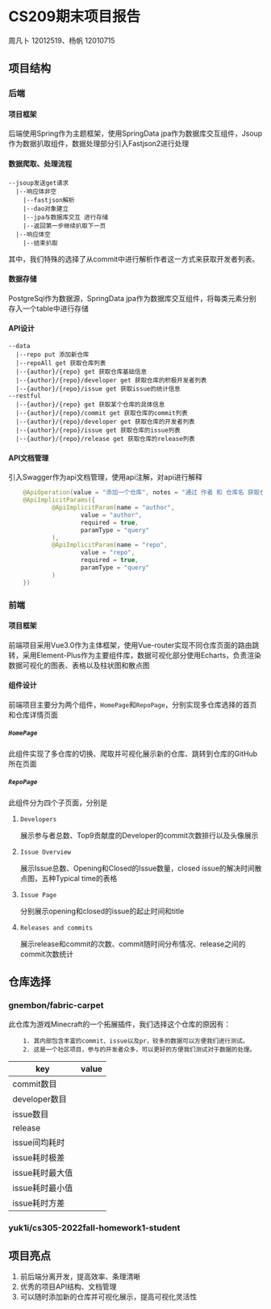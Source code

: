 # CS209期末项目报告

周凡卜 12012519、杨帆 12010715

## 项目结构

### 后端

#### 项目框架

后端使用Spring作为主题框架，使用SpringData jpa作为数据库交互组件，Jsoup作为数据扒取组件，数据处理部分引入Fastjson2进行处理

#### 数据爬取、处理流程

```
--jsoup发送get请求
  |--响应体非空
    |--fastjson解析
    |--dao对象建立
    |--jpa与数据库交互 进行存储
    |--返回第一步继续扒取下一页
  |--响应体空
    |--结束扒取
```

其中，我们特殊的选择了从commit中进行解析作者这一方式来获取开发者列表。

#### 数据存储

PostgreSql作为数据源，SpringData jpa作为数据库交互组件，将每类元素分别存入一个table中进行存储

#### API设计

```
--data
  |--repo put 添加新仓库
  |--repoAll get 获取仓库列表
  |--{author}/{repo} get 获取仓库基础信息
  |--{author}/{repo}/developer get 获取仓库的积极开发者列表
  |--{author}/{repo}/issue get 获取issue的统计信息
--restful
  |--{author}/{repo} get 获取某个仓库的具体信息
  |--{author}/{repo}/commit get 获取仓库的commit列表
  |--{author}/{repo}/developer get 获取仓库的开发者列表
  |--{author}/{repo}/issue get 获取仓库的issue列表
  |--{author}/{repo}/release get 获取仓库的release列表
```

#### API文档管理

引入Swagger作为api文档管理，使用api注解，对api进行解释

```java
    @ApiOperation(value = "添加一个仓库", notes = "通过 作者 和 仓库名 获取仓库")
    @ApiImplicitParams({
            @ApiImplicitParam(name = "author",
                    value = "author",
                    required = true,
                    paramType = "query"
            ),
            @ApiImplicitParam(name = "repo",
                    value = "repo",
                    required = true,
                    paramType = "query"
            )
    })
```

### 前端

#### 项目框架

前端项目采用Vue3.0作为主体框架，使用Vue-router实现不同仓库页面的路由跳转，采用Element-Plus作为主要组件库，数据可视化部分使用Echarts，负责渲染数据可视化的图表、表格以及柱状图和散点图

#### 组件设计

前端项目主要分为两个组件，`HomePage`和`RepoPage`，分别实现多仓库选择的首页和仓库详情页面

##### `HomePage`

此组件实现了多仓库的切换、爬取并可视化展示新的仓库、跳转到仓库的GitHub所在页面

##### `RepoPage`

此组件分为四个子页面，分别是

1. `Developers`

   展示参与者总数、Top9贡献度的Developer的commit次数排行以及头像展示

2. `Issue Overview`

   展示Issue总数、Opening和Closed的Issue数量，closed issue的解决时间散点图，五种Typical time的表格

3. `Issue Page`

   分别展示opening和closed的issue的起止时间和title

4. `Releases and commits`

   展示release和commit的次数、commit随时间分布情况、release之间的commit次数统计

## 仓库选择

### gnembon/fabric-carpet

   此仓库为游戏Minecraft的一个拓展插件，我们选择这个仓库的原因有：

  		1. 其内部包含丰富的commit、issue以及pr，较多的数据可以方便我们进行测试。
  		2. 这是一个社区项目，参与的开发者众多，可以更好的方便我们测试对于数据的处理。

| key             | value |
| --------------- | ----- |
| commit数目      |       |
| developer数目   |       |
| issue数目       |       |
| release         |       |
| issue间均耗时   |       |
| issue耗时极差   |       |
| issue耗时最大值 |       |
| issue耗时最小值 |       |
| issue耗时方差   |       |

### yuk1i/cs305-2022fall-homework1-student




## 项目亮点

1. 前后端分离开发，提高效率、条理清晰
2. 优秀的项目API结构、文档管理
3. 可以随时添加新的仓库并可视化展示，提高可视化灵活性